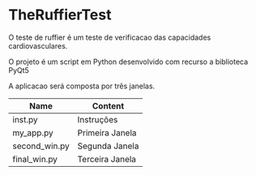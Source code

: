 # TheRuffierTest

O teste de ruffier é um teste de verificacao das capacidades cardiovasculares.

O projeto é um script em Python desenvolvido com recurso a biblioteca PyQt5

A aplicacao será composta por três janelas.

Name | Content
----------- | ---------
inst.py | Instruções
my_app.py | Primeira Janela
second_win.py | Segunda Janela
final_win.py | Terceira Janela

